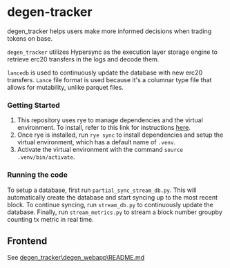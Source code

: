 # degen-tracker

degen_tracker helps users make more informed decisions when trading tokens on base.

`degen_tracker` utilizes Hypersync as the execution layer storage engine to retrieve erc20 transfers in the logs and decode them.

`lancedb` is used to continuously update the database with new erc20 transfers. `Lance` file format is used because it's a columnar
type file that allows for mutability, unlike parquet files.

### Getting Started

1. This repository uses rye to manage dependencies and the virtual environment. To install, refer to this link for instructions [here](https://rye-up.com/guide/installation/).
2. Once rye is installed, run `rye sync` to install dependencies and setup the virtual environment, which has a default name of `.venv`.
3. Activate the virtual environment with the command `source .venv/bin/activate`.

### Running the code

To setup a database, first run `partial_sync_stream_db.py`. This will automatically create the database and start syncing up to the most recent block. To continue syncing, run `stream_db.py` to continuously update the database. Finally, run `stream_metrics.py` to stream a block number groupby counting tx metric in real time.

## Frontend

See [degen_tracker\degen_webapp\README.md](degen_tracker\degen_webapp\README.md)
